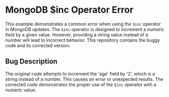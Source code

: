 # MongoDB $inc Operator Error
This example demonstrates a common error when using the `$inc` operator in MongoDB updates.  The `$inc` operator is designed to increment a numeric field by a given value.  However, providing a string value instead of a number will lead to incorrect behavior.  This repository contains the buggy code and its corrected version.

## Bug Description
The original code attempts to increment the 'age' field by '2', which is a string instead of a number. This causes an error or unexpected results.  The corrected code demonstrates the proper use of the `$inc` operator with a numeric value.